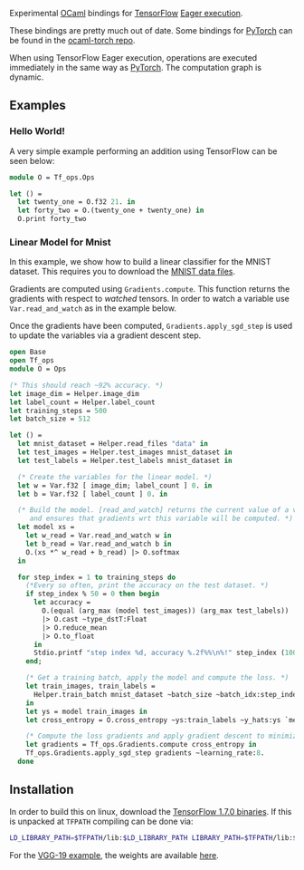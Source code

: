 Experimental [OCaml](http://ocaml.org) bindings for [TensorFlow](http://tensorflow.org) [Eager execution](https://github.com/tensorflow/tensorflow/tree/r1.5/tensorflow/contrib/eager).

These bindings are pretty much out of date. Some bindings for [PyTorch](https://pytorch.org)
can be found in the [ocaml-torch repo](https://github.com/LaurentMazare/ocaml-torch).


When using TensorFlow Eager execution, operations are executed immediately in the
same way as [PyTorch](http://pytorch.org/). The computation graph is dynamic.

## Examples

### Hello World!
A very simple example performing an addition using TensorFlow can be seen below:

```ocaml
module O = Tf_ops.Ops

let () =
  let twenty_one = O.f32 21. in
  let forty_two = O.(twenty_one + twenty_one) in
  O.print forty_two
```

### Linear Model for Mnist

In this example, we show how to build a linear classifier for the MNIST
dataset. This requires you to download the [MNIST data files](http://yann.lecun.com/exdb/mnist/).

Gradients are computed using `Gradients.compute`. This function returns the
gradients with respect to *watched* tensors. In order to watch a variable use
`Var.read_and_watch` as in the example below.

Once the gradients have been computed, `Gradients.apply_sgd_step` is used
to update the variables via a gradient descent step.

```ocaml
open Base
open Tf_ops
module O = Ops

(* This should reach ~92% accuracy. *)
let image_dim = Helper.image_dim
let label_count = Helper.label_count
let training_steps = 500
let batch_size = 512

let () =
  let mnist_dataset = Helper.read_files "data" in
  let test_images = Helper.test_images mnist_dataset in
  let test_labels = Helper.test_labels mnist_dataset in

  (* Create the variables for the linear model. *)
  let w = Var.f32 [ image_dim; label_count ] 0. in
  let b = Var.f32 [ label_count ] 0. in

  (* Build the model. [read_and_watch] returns the current value of a variable
     and ensures that gradients wrt this variable will be computed. *)
  let model xs =
    let w_read = Var.read_and_watch w in
    let b_read = Var.read_and_watch b in
    O.(xs *^ w_read + b_read) |> O.softmax
  in

  for step_index = 1 to training_steps do
    (*Every so often, print the accuracy on the test dataset. *)
    if step_index % 50 = 0 then begin
      let accuracy =
        O.(equal (arg_max (model test_images)) (arg_max test_labels))
        |> O.cast ~type_dstT:Float
        |> O.reduce_mean
        |> O.to_float
      in
      Stdio.printf "step index %d, accuracy %.2f%%\n%!" step_index (100. *. accuracy)
    end;

    (* Get a training batch, apply the model and compute the loss. *)
    let train_images, train_labels =
      Helper.train_batch mnist_dataset ~batch_size ~batch_idx:step_index
    in
    let ys = model train_images in
    let cross_entropy = O.cross_entropy ~ys:train_labels ~y_hats:ys `mean in

    (* Compute the loss gradients and apply gradient descent to minimize it. *)
    let gradients = Tf_ops.Gradients.compute cross_entropy in
    Tf_ops.Gradients.apply_sgd_step gradients ~learning_rate:8.
  done
```

## Installation

In order to build this on linux, download the [TensorFlow 1.7.0 binaries](https://storage.googleapis.com/tensorflow/libtensorflow/libtensorflow-cpu-linux-x86_64-1.7.0.tar.gz). If this is unpacked at `TFPATH` compiling can be done via:
```bash
LD_LIBRARY_PATH=$TFPATH/lib:$LD_LIBRARY_PATH LIBRARY_PATH=$TFPATH/lib:$LIBRARY_PATH make all
```

For the [VGG-19 example](https://github.com/LaurentMazare/ocaml-tf/tree/master/examples/vgg19.ml), the weights are available [here](http://download.tensorflow.org/models/vgg_19_2016_08_28.tar.gz).
